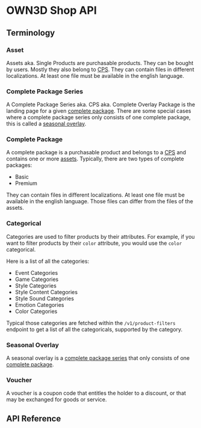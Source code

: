 # OWN3D Shop API

## Terminology

### Asset

Assets aka. Single Products are purchasable products. They can be bought by users. Mostly they also belong to [CPS](#complete-package-series).
They can contain files in different localizations. At least one file must be available in the english language.

### Complete Package Series

A Complete Package Series aka. CPS aka. Complete Overlay Package is the landing page for a given [complete package](#complete-package). 
There are some special cases where a complete package series only consists of one complete package, this is called a [seasonal overlay](#seasonal-overlay).

### Complete Package

A complete package is a purchasable product and belongs to a [CPS](#complete-package-series) and contains one or more [assets](#asset). 
Typically, there are two types of complete packages:

- Basic
- Premium

They can contain files in different localizations. At least one file must be available in the english language. 
Those files can differ from the files of the assets.

### Categorical

Categories are used to filter products by their attributes. For example, if you want to filter products by their `color` attribute, you would use the `color` categorical.

Here is a list of all the categories:

- Event Categories
- Game Categories
- Style Categories
- Style Content Categories
- Style Sound Categories
- Emotion Categories
- Color Categories

Typical those categories are fetched within the `/v1/product-filters` endpoint to get a list of all the categoricals, supported by the category.

### Seasonal Overlay

A seasonal overlay is a [complete package series](#complete-package-series) that only consists of one [complete package](#complete-package).

### Voucher

A voucher is a coupon code that entitles the holder to a discount, or that may be exchanged for goods or service.

## API Reference

<open-api-documentation specs="http://api-docs.internal.stream.tv/swagger/spec.json" base-url="https://api.own3d.tv" />



